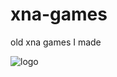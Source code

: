 xna-games
=========

old xna games I made

![logo](/../master/Animal%20Scrambler/PhoneGameThumb.png?raw=true "")
